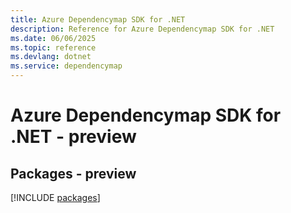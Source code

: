 ```yaml
---
title: Azure Dependencymap SDK for .NET
description: Reference for Azure Dependencymap SDK for .NET
ms.date: 06/06/2025
ms.topic: reference
ms.devlang: dotnet
ms.service: dependencymap
---
```

# Azure Dependencymap SDK for .NET - preview
## Packages - preview
[!INCLUDE [packages](dependencymap-index.md)]